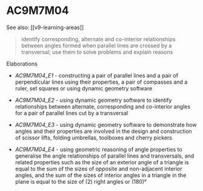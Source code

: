 
# AC9M7M04 

See also: [[v9-learning-areas]]

> identify corresponding, alternate and co-interior relationships between angles formed when parallel lines are crossed by a transversal; use them to solve problems and explain reasons

Elaborations


- _AC9M7M04_E1_ - constructing a pair of parallel lines and a pair of perpendicular lines using their properties, a pair of compasses and a ruler, set squares or using dynamic geometry software

- _AC9M7M04_E2_ - using dynamic geometry software to identify relationships between alternate, corresponding and co-interior angles for a pair of parallel lines cut by a transversal

- _AC9M7M04_E3_ - using dynamic geometry software to demonstrate how angles and their properties are involved in the design and construction of scissor lifts, folding umbrellas, toolboxes and cherry pickers

- _AC9M7M04_E4_ - using geometric reasoning of angle properties to generalise the angle relationships of parallel lines and transversals, and related properties such as the size of an exterior angle of a triangle is equal to the sum of the sizes of opposite and non-adjacent interior angles, and the sum of the sizes of interior angles in a triangle in the plane is equal to the size of \(2\) right angles or \(180\)°
